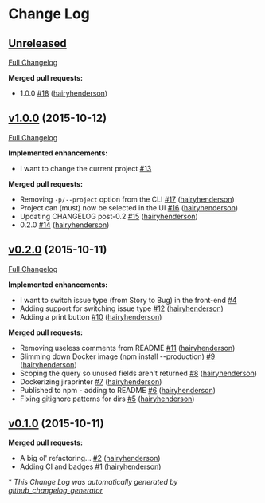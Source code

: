 # Change Log

## [Unreleased](https://github.com/hairyhenderson/jiraprinter/tree/HEAD)

[Full Changelog](https://github.com/hairyhenderson/jiraprinter/compare/v1.0.0...HEAD)

**Merged pull requests:**

- 1.0.0 [\#18](https://github.com/hairyhenderson/jiraprinter/pull/18) ([hairyhenderson](https://github.com/hairyhenderson))

## [v1.0.0](https://github.com/hairyhenderson/jiraprinter/tree/v1.0.0) (2015-10-12)
[Full Changelog](https://github.com/hairyhenderson/jiraprinter/compare/v0.2.0...v1.0.0)

**Implemented enhancements:**

- I want to change the current project [\#13](https://github.com/hairyhenderson/jiraprinter/issues/13)

**Merged pull requests:**

- Removing `-p/--project` option from the CLI [\#17](https://github.com/hairyhenderson/jiraprinter/pull/17) ([hairyhenderson](https://github.com/hairyhenderson))
- Project can \(must\) now be selected in the UI [\#16](https://github.com/hairyhenderson/jiraprinter/pull/16) ([hairyhenderson](https://github.com/hairyhenderson))
- Updating CHANGELOG post-0.2 [\#15](https://github.com/hairyhenderson/jiraprinter/pull/15) ([hairyhenderson](https://github.com/hairyhenderson))
- 0.2.0 [\#14](https://github.com/hairyhenderson/jiraprinter/pull/14) ([hairyhenderson](https://github.com/hairyhenderson))

## [v0.2.0](https://github.com/hairyhenderson/jiraprinter/tree/v0.2.0) (2015-10-11)
[Full Changelog](https://github.com/hairyhenderson/jiraprinter/compare/v0.1.0...v0.2.0)

**Implemented enhancements:**

- I want to switch issue type \(from Story to Bug\) in the front-end [\#4](https://github.com/hairyhenderson/jiraprinter/issues/4)
- Adding support for switching issue type [\#12](https://github.com/hairyhenderson/jiraprinter/pull/12) ([hairyhenderson](https://github.com/hairyhenderson))
- Adding a print button [\#10](https://github.com/hairyhenderson/jiraprinter/pull/10) ([hairyhenderson](https://github.com/hairyhenderson))

**Merged pull requests:**

- Removing useless comments from README [\#11](https://github.com/hairyhenderson/jiraprinter/pull/11) ([hairyhenderson](https://github.com/hairyhenderson))
- Slimming down Docker image \(npm install --production\) [\#9](https://github.com/hairyhenderson/jiraprinter/pull/9) ([hairyhenderson](https://github.com/hairyhenderson))
- Scoping the query so unused fields aren't returned [\#8](https://github.com/hairyhenderson/jiraprinter/pull/8) ([hairyhenderson](https://github.com/hairyhenderson))
- Dockerizing jiraprinter [\#7](https://github.com/hairyhenderson/jiraprinter/pull/7) ([hairyhenderson](https://github.com/hairyhenderson))
- Published to npm - adding to README [\#6](https://github.com/hairyhenderson/jiraprinter/pull/6) ([hairyhenderson](https://github.com/hairyhenderson))
- Fixing gitignore patterns for dirs [\#5](https://github.com/hairyhenderson/jiraprinter/pull/5) ([hairyhenderson](https://github.com/hairyhenderson))

## [v0.1.0](https://github.com/hairyhenderson/jiraprinter/tree/v0.1.0) (2015-10-11)
**Merged pull requests:**

- A big ol' refactoring... [\#2](https://github.com/hairyhenderson/jiraprinter/pull/2) ([hairyhenderson](https://github.com/hairyhenderson))
- Adding CI and badges [\#1](https://github.com/hairyhenderson/jiraprinter/pull/1) ([hairyhenderson](https://github.com/hairyhenderson))



\* *This Change Log was automatically generated by [github_changelog_generator](https://github.com/skywinder/Github-Changelog-Generator)*
